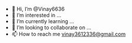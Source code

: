 - 👋 Hi, I’m @Vinay6636
- 👀 I’m interested in ...
- 🌱 I’m currently learning ...
- 💞️ I’m looking to collaborate on ...
- 📫 How to reach me vinay3612336@gmail.com

<!---
Vinay6636/Vinay6636 is a ✨ special ✨ repository because its `README.md` (this file) appears on your GitHub profile.
You can click the Preview link to take a look at your changes.
--->
